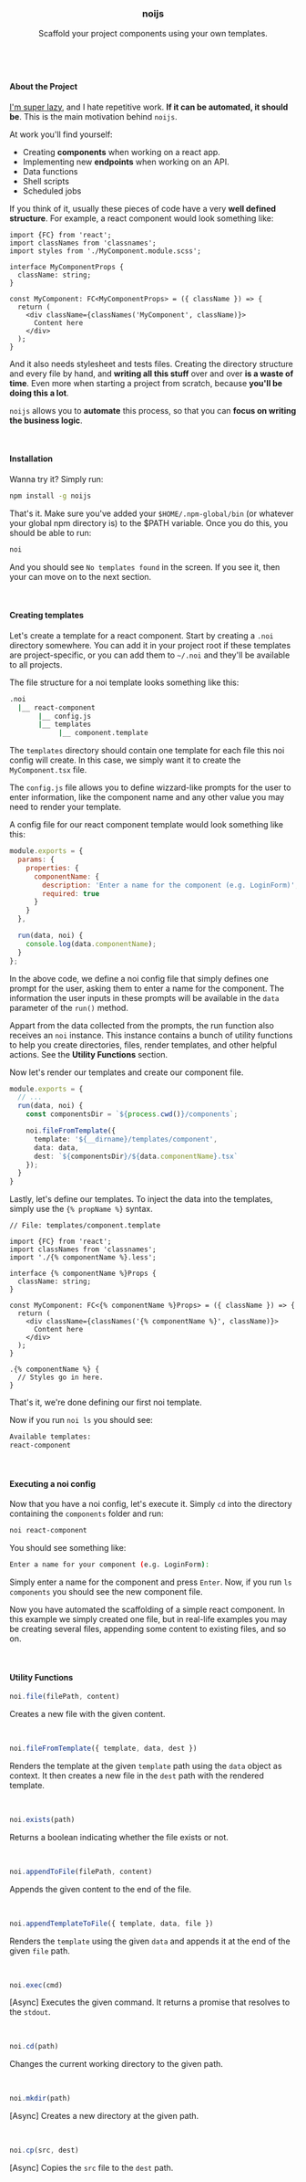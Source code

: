 <h3 align="center">noijs</h3>
<p align="center">Scaffold your project components using your own templates.</p>
<h1></h1>

&nbsp;
#### About the Project
[I'm super lazy](https://ncode.uy/being-lazy-is-ok), and I hate repetitive work. **If it can be automated, it should be**. This is the main motivation behind `noijs`. 

At work you'll find yourself:
- Creating **components** when working on a react app.
- Implementing new **endpoints** when working on an API.
- Data functions
- Shell scripts
- Scheduled jobs

If you think of it, usually these pieces of code have a very **well defined structure**. For example, a react component would look something like:

```tsx
import {FC} from 'react';
import classNames from 'classnames';
import styles from './MyComponent.module.scss';

interface MyComponentProps {
  className: string;
}

const MyComponent: FC<MyComponentProps> = ({ className }) => {
  return (
    <div className={classNames('MyComponent', className)}>
      Content here
    </div>
  );
}
```

And it also needs stylesheet and tests files. Creating the directory structure and every file by hand, and **writing all this stuff** over and over **is a waste of time**. Even more when starting a project from scratch, because **you'll be doing this a lot**.

`noijs` allows you to **automate** this process, so that you can **focus on writing the business logic**.

&nbsp;
#### Installation
Wanna try it? Simply run:
```bash
npm install -g noijs
```
That's it. Make sure you've added your `$HOME/.npm-global/bin` (or whatever your global npm directory is) to the $PATH variable. Once you do this, you should be able to run:
```bash
noi
```
And you should see `No templates found` in the screen. If you see it, then your can move on to the next section.

&nbsp;
#### Creating templates
Let's create a template for a react component. Start by creating a `.noi` directory somewhere. You can add it in your project root if these templates are project-specific, or you can add them to `~/.noi` and they'll be available to all projects.

The file structure for a noi template looks something like this:
```bash
.noi
  |__ react-component
       |__ config.js
       |__ templates
            |__ component.template
```

The `templates` directory should contain one template for each file this noi config will create. In this case, we simply want it to create the `MyComponent.tsx` file.

The `config.js` file allows you to define wizzard-like prompts for the user to enter information, like the component name and any other value you may need to render your template.

A config file for our react component template would look something like this:
```js
module.exports = {
  params: {
    properties: {
      componentName: {
        description: 'Enter a name for the component (e.g. LoginForm)',
        required: true
      }
    }
  },

  run(data, noi) {
    console.log(data.componentName);
  }
};
```

In the above code, we define a noi config file that simply defines one prompt for the user, asking them to enter a name for the component. The information the user inputs in these prompts will be available in the `data` parameter of the `run()` method.

Appart from the data collected from the prompts, the run function also receives an `noi` instance. This instance contains a bunch of utility functions to help you create directories, files, render templates, and other helpful actions. See the **Utility Functions** section.

Now let's render our templates and create our component file.

```ts
module.exports = {
  // ...
  run(data, noi) {
    const componentsDir = `${process.cwd()}/components`;

    noi.fileFromTemplate({
      template: '${__dirname}/templates/component',
      data: data,
      dest: `${componentsDir}/${data.componentName}.tsx`
    });
  }
}
```

Lastly, let's define our templates. To inject the data into the templates, simply use the `{% propName %}` syntax.

```tsx
// File: templates/component.template

import {FC} from 'react';
import classNames from 'classnames';
import './{% componentName %}.less';

interface {% componentName %}Props {
  className: string;
}

const MyComponent: FC<{% componentName %}Props> = ({ className }) => {
  return (
    <div className={classNames('{% componentName %}', className)}>
      Content here
    </div>
  );
}
```

```less
.{% componentName %} {
  // Styles go in here.
}
```

That's it, we're done defining our first noi template.

Now if you run `noi ls` you should see:
```bash
Available templates: 
react-component
```

&nbsp;
#### Executing a noi config
Now that you have a noi config, let's execute it. Simply `cd` into the directory containing the `components` folder and run:

```bash
noi react-component
```

You should see something like:
```bash
Enter a name for your component (e.g. LoginForm): 
```

Simply enter a name for the component and press `Enter`. Now, if you run `ls components` you should see the new component file.

Now you have automated the scaffolding of a simple react component. In this example we simply created one file, but in real-life examples you may be creating several files, appending some content to existing files, and so on.

&nbsp;
#### Utility Functions

```Javascript
noi.file(filePath, content)
```
Creates a new file with the given content.

&nbsp;
```Javascript
noi.fileFromTemplate({ template, data, dest })
```
Renders the template at the given `template` path using the `data` object as context. It then creates a new file in the `dest` path with the rendered template.

&nbsp;
```Javascript
noi.exists(path)
```
Returns a boolean indicating whether the file exists or not.

&nbsp;
```Javascript
noi.appendToFile(filePath, content)
```
Appends the given content to the end of the file.

&nbsp;
```Javascript
noi.appendTemplateToFile({ template, data, file })
```
Renders the `template` using the given `data` and appends it at the end of the given `file` path.

&nbsp;
```Javascript
noi.exec(cmd)
```
[Async] Executes the given command. It returns a promise that resolves to the `stdout`.

&nbsp;
```Javascript
noi.cd(path)
```
Changes the current working directory to the given path.

&nbsp;
```Javascript
noi.mkdir(path)
```
[Async] Creates a new directory at the given path.

&nbsp;
```Javascript
noi.cp(src, dest)
```
[Async] Copies the `src` file to the `dest` path.
